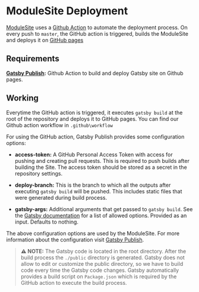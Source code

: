 # ModuleSite Deployment

[ModuleSite](https://github.com/MovingBlocks/ModuleSite) uses a [Github Action](https://github.com/features/actions) to automate the deployment process. On every push to `master`, the GitHub action is triggered, builds the ModuleSite and deploys it on
[GitHub pages](https://docs.github.com/en/pages/getting-started-with-github-pages/about-github-pages)

## Requirements

**[Gatsby Publish](https://github.com/marketplace/actions/gatsby-publish):** Github Action to build and deploy Gatsby site on Github pages.

## Working

Everytime the GitHub action is triggered, it executes `gatsby build` at the root of the repository and deploys it to GitHub pages.
You can find our Github action workflow in `.github\workflow`

For using the GitHub action, Gatsby Publish provides some configuration options:

- **access-token:**
  A GitHub Personal Access Token with access for pushing and creating pull requests. This is required to push builds after building the Site. The access token should be stored as a secret in the repository settings.

- **deploy-branch:**
  This is the branch to which all the outputs after executing `gatsby build` will be pushed. This includes static files that were generated during build process.

- **gatsby-args:**
  Additional arguments that get passed to `gatsby build`. See the [Gatsby documentation](https://www.gatsbyjs.com/docs/how-to/previews-deploys-hosting/path-prefix/) for a list of allowed options. Provided as an input. Defaults to nothing.

The above configuration options are used by the ModuleSite. For more information about the configuration visit [Gatsby Publish](https://github.com/marketplace/actions/gatsby-publish).

> **⚠️ NOTE:** The Gatsby code is located in the root directory. After the build process the `./public` directory is generated. Gatsby does not allow to edit or customize the public directory, so we have to build code every time the Gatsby code changes. Gatsby automatically provides a build script on `Package.json` which is required by the GitHub action to execute the build process.
